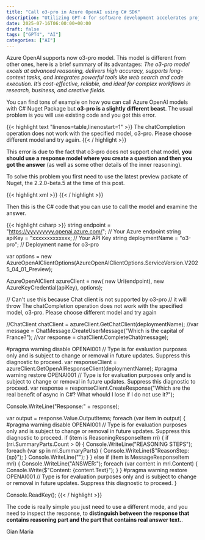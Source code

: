 ```yaml
---
title: "Call o3-pro in Azure OpenAI using C# SDK"
description: "Utilizing GPT-4 for software development accelerates project initialization and code generation, enabling developers to focus on complex tasks and improve overall efficiency."
date: 2025-07-16T06:00:00+00:00
draft: false
tags: ["GPT4", "AI"]
categories: ["AI"]
---
```


Azure OpenAI supports now o3-pro model. This model is different from other ones, here is a brief summary of its advantages: *The o3-pro model excels at advanced reasoning, delivers high accuracy, supports long-context tasks, and integrates powerful tools like web search and code execution. It’s cost-effective, reliable, and ideal for complex workflows in research, business, and creative fields.*

You can find tons of example on how you can call Azure OpenAI models with C# Nuget Package but **o3-pro is a slightly different beast**. The usual problem is you will use existing code and you got this error.

{{< highlight text "linenos=table,linenostart=1" >}}
The chatCompletion operation does not work with the specified model, o3-pro. Please choose different model and try again.
{{< / highlight >}}

This error is due to the fact that o3-pro does not support chat model, **you should use a response model where you create a question and then you got the answer** (as well as some other details of the inner reasoning).

To solve this problem you first need to use the latest preview packate of Nuget, the 2.2.0-beta.5 at the time of this post.

{{< highlight xml >}}
<PackageReference Include="Azure.AI.OpenAI" Version="2.2.0-beta.5" />
{{< / highlight >}}

Then this is the C# code that you can use to call the model and examine the answer.

{{< highlight csharp  >}}
string endpoint = "https://yyyyyyyyy.openai.azure.com/";  // Your Azure endpoint
string apiKey = "xxxxxxxxxxxxx;                                    // Your API Key
string deploymentName = "o3-pro";              // Deployment name for o3-pro

var options = new AzureOpenAIClientOptions(AzureOpenAIClientOptions.ServiceVersion.V2025_04_01_Preview);

AzureOpenAIClient azureClient = new(
    new Uri(endpoint),
    new AzureKeyCredential(apiKey),
    options);

// Can't use this because Chat client is not supported by o3-pro
// it will throw The chatCompletion operation does not work with the specified model, o3-pro. Please choose different model and try again

//ChatClient chatClient = azureClient.GetChatClient(deploymentName);
//var message = ChatMessage.CreateUserMessage("Which is the capital of France?");
//var response = chatClient.CompleteChat(message);

#pragma warning disable OPENAI001 // Type is for evaluation purposes only and is subject to change or removal in future updates. Suppress this diagnostic to proceed.
var responseClient = azureClient.GetOpenAIResponseClient(deploymentName);
#pragma warning restore OPENAI001 // Type is for evaluation purposes only and is subject to change or removal in future updates. Suppress this diagnostic to proceed.
var response = responseClient.CreateResponse("Which are the real benefit of async in C#? What whould I lose if I do not use it?");

Console.WriteLine("Response:" + response);

var output = response.Value.OutputItems;
foreach (var item in output)
{
#pragma warning disable OPENAI001 // Type is for evaluation purposes only and is subject to change or removal in future updates. Suppress this diagnostic to proceed.
    if (item is ReasoningResponseItem rri)
    {
        if (rri.SummaryParts.Count > 0)
        {
            Console.WriteLine("REASONING STEPS");
            foreach (var sp in rri.SummaryParts)
            {
                Console.WriteLine($"ReasonStep: {sp}");
            }
            Console.WriteLine("");
        }
    }
    else if (item is MessageResponseItem mri)
    {
        Console.WriteLine("ANSWER:");
        foreach (var content in mri.Content)
        {
            Console.Write($"Content: {content.Text}");
        }
    }
#pragma warning restore OPENAI001 // Type is for evaluation purposes only and is subject to change or removal in future updates. Suppress this diagnostic to proceed.
}

Console.ReadKey();
{{< / highlight >}}

The code is really simple you just need to use a different mode, and you need to inspect the response, to **distinguish between the response that contains reasoning part and the part that contains real answer text.**.


Gian Maria